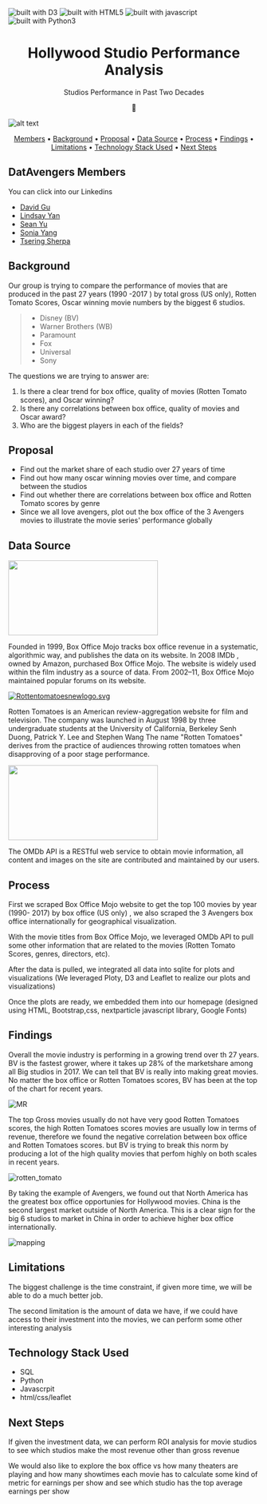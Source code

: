 ![built with D3](https://img.shields.io/badge/built%20with-D3-yellow.svg)     ![built with HTML5](https://img.shields.io/badge/built%20with-HTML5-yellowgreen.svg)  ![built with javascript](https://img.shields.io/badge/built%20with-javascript-brightgreen.svg)  ![built with Python3](https://img.shields.io/badge/built%20with-Python3-red.svg)

<h1 align="center"> Hollywood Studio Performance Analysis </h1>

<p align="center"> Studios Performance in Past Two Decades </p>

<div align="center">
🎥
</div>



![alt text](http://www.mormontransitions.org/wp-content/uploads/2015/12/Movie-making4.jpg)

<p align="center">
  <a href="#datavengers- members">Members</a> •
  <a href="#background">Background</a> •
  <a href="#proposal">Proposal</a> •
  <a href="#data-source">Data Source</a> •
  <a href="#process">Process</a> •
  <a href="#findings">Findings</a> •
  <a href="#limitations">Limitations</a> •
  <a href="#technology-stack-used">Technology Stack Used</a> •
<a href="#next-steps">Next Steps</a>
</p>

## DatAvengers Members
You can click into our Linkedins
-   [David Gu](https://www.linkedin.com/in/thatmandavid-gu-a0806b5a/)
-   [Lindsay Yan](https://www.linkedin.com/in/lindsay-yan-8a09469b/)
-   [Sean Yu](https://www.linkedin.com/in/sean-yu-733205a6/)
-   [Sonia Yang](https://www.linkedin.com/in/sonia-yang-69504438/)
-   [Tsering Sherpa](https://www.linkedin.com/in/tsering-sherpa-1171a7b4/)

## Background 

Our group is trying to compare the performance of movies that are produced in the past 27 years (1990 -2017 ) by total gross (US only), Rotten Tomato Scores, Oscar winning movie numbers by the biggest 6 studios. 

> * Disney (BV)
> * Warner Brothers (WB)
> * Paramount
> * Fox
> * Universal 
> * Sony

The questions we are trying to answer are:
1. Is there a clear trend for box office, quality of movies (Rotten Tomato scores), and Oscar winning?
2. Is there any correlations between box office, quality of movies and Oscar award?
3. Who are the biggest players in each of the fields?


## Proposal 


-   Find out the market share of each studio over 27 years of time 
-   Find out how many oscar winning movies over time, and compare between the studios
-  Find out whether there are correlations between box office and Rotten Tomato scores by genre
-   Since we all love avengers, plot out the box office of the 3 Avengers movies to illustrate the movie series' performance globally 

## Data Source
<img src="https://pbs.twimg.com/media/C4PrQIzUcAAPwFx.jpg" width="300" height="150"/>

Founded in 1999, Box Office Mojo tracks box office revenue in a systematic, algorithmic  way, and publishes the data on its website. In 2008 IMDb , owned by Amazon, purchased Box Office Mojo. The website is widely used within the film industry as a source of data. From 2002–11, Box Office Mojo maintained popular forums on its website.


[![Rottentomatoesnewlogo.svg](https://upload.wikimedia.org/wikipedia/commons/thumb/d/df/Rottentomatoesnewlogo.svg/250px-Rottentomatoesnewlogo.svg.png)](https://en.wikipedia.org/wiki/File:Rottentomatoesnewlogo.svg)

Rotten Tomatoes  is an American  review-aggregation website  for film and television. The company was launched in August 1998 by three undergraduate students at the  University of California, Berkeley  Senh Duong, Patrick Y. Lee and Stephen Wang The name "Rotten Tomatoes" derives from the practice of audiences throwing rotten tomatoes when disapproving of a poor stage performance.

<img src="https://www.programmableweb.com/sites/default/files/styles/facebook_scale_height_200/public/OMDb%20API.png?itok=9pgYjYe1" width="300" height="150"/>

The OMDb API is a RESTful web service to obtain movie information, all content and images on the site are contributed and maintained by our users. 


## Process 


First we scraped Box Office Mojo website to get the top 100 movies by year (1990- 2017)  by box office (US only) , we also scraped the 3 Avengers box office internationally for geographical visualization.

With the movie titles from Box Office Mojo, we leveraged OMDb API to pull some other information that are related to the movies (Rotten Tomato Scores, genres, directors, etc). 

After the data is pulled, we integrated all data into sqlite for plots and visualizations (We leveraged Ploty, D3 and Leaflet  to realize our plots and visualizations) 

Once the plots are ready, we embedded them into our homepage (designed using HTML, Bootstrap,css, nextparticle javascript library, Google Fonts)

## Findings 

Overall the movie industry is performing in a growing trend over th 27 years. BV is the fastest grower, where it takes up 28% of the marketshare among all Big studios in 2017. We can tell that BV is really into making great movies. No matter the box office or Rotten Tomatoes scores, BV has been at the top of the chart for recent years. 

![MR](images/market_share.png)

The top Gross movies usually do not have very good Rotten Tomatoes scores, the high Rotten Tomatoes scores movies are usually low in terms of revenue, therefore we found the negative correlation between box office and Rotten Tomatoes scores. but BV is trying to break this norm by producing a lot of the high quality movies that perfom highly on both scales in recent years.

![rotten_tomato](images/rotten_tomato_scores.png)

By taking the example of Avengers, we found out that North America has the greatest box office opportunies for Hollywood movies. China is the second largest market outside of North America. This is a clear sign for the big 6 studios to market in China in order to achieve higher box office internationally.

![mapping](images/mapping.png)



## Limitations 
The biggest challenge is the time constraint, if given more time, we will be able to do a much better job.

The second limitation is the amount of data we have, if we could have access to their investment into the movies, we can perform some other interesting analysis 

## Technology Stack Used

-   SQL
-   Python
-   Javascrpit
-   html/css/leaflet

## Next Steps

If given the investment data, we can perform ROI analysis for movie studios to see which studios make the most revenue other than gross revenue 

We would also like to explore the box office vs how many theaters are playing and how many showtimes each movie has to calculate some kind of metric for  earnings per show and see which studio has the top average earnings per show
